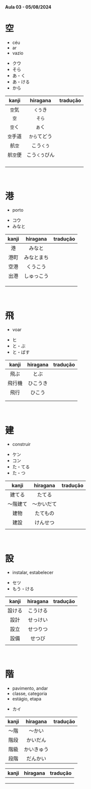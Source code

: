 #### Aula 03 - 05/08/2024


# 空
<ul><li>céu</li><li>ar</li><li>vazio</li></ul>

<ul><li>クウ</li><li>そら</li><li>あ・く</li><li>あ・ける</li><li>から</li></ul>

| kanji | hiragana | tradução |
|:---:|:---:|:---:|
| ```空```気 | ```くう```き |  |
| ```空``` | ```そら``` |  |
| ```空```く | ```あ```く |  |
| ```空```手道 | ```から```てどう |  |
| 航```空``` | こう```くう``` |  |
| 航```空```便 | こう```くう```びん |  |
|  |  |  |
|  |  |  |
|  |  |  |
|  |  |  |

<br>


# 港
- porto

<ul><li>コウ</li><li>みなと</li></ul>

| kanji | hiragana | tradução |
|:---:|:---:|:---:|
| 港 | みなと |  |
| 港町 | みなとまち |  |
| 空港 | くうこう |  |
| 出港 | しゅっこう |  |
|  |  |  |
|  |  |  |
|  |  |  |

<br>


# 飛
- voar

<ul><li>ヒ</li><li>と・ぶ</li><li>と・ばす</li></ul>

| kanji | hiragana | tradução |
|:---:|:---:|:---:|
| 飛ぶ | とぶ |  |
| 飛行機 | ひこうき |  |
| 飛行 | ひこう |  |
|  |  |  |
|  |  |  |

<br>


# 建
- construir

<ul><li>ケン</li><li>コン</li><li>た・てる</li><li>た・つ</li></ul>

| kanji | hiragana | tradução |
|:---:|:---:|:---:|
| 建てる | たてる |  |
| 〜階建て | 〜かいだて |  |
| 建物 | たてもの |  |
| 建設 | けんせつ |  |
|  |  |  |

<br>


# 設
- instalar, estabelecer

<ul><li>セツ</li><li>もう・ける</li></ul>

| kanji | hiragana | tradução |
|:---:|:---:|:---:|
| 設ける | こうける |  |
| 設計 | せっけい |  |
| 設立 | せつりつ |  |
| 設備 | せつび |  |
|  |  |  |

<br>


# 階
<ul><li>pavimento, andar</li><li>classe, categoria</li><li>estágio, etapa</li></ul>

- カイ

| kanji | hiragana | tradução |
|:---:|:---:|:---:|
| 〜階 | 〜かい |  |
| 階段 | かいだん |  |
| 階級 | かいきゅう |  |
| 段階 | だんかい |  |

| kanji | hiragana | tradução |
|:---:|:---:|:---:|
|  |  |  |
|  |  |  |
|  |  |  |
